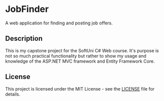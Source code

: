 # JobFinder
A web application for finding and posting job offers.

## Description
This is my capstone project for the SoftUni C# Web course. It's purpose is not so much practical functionality but rather to show my usage and knowledge of the ASP.NET MVC framework and Entity Framework Core.

## License
This project is licensed under the MIT License - see the [LICENSE](LICENSE.txt) file for details.
